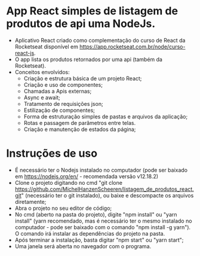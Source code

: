 # App React simples de listagem de produtos de api uma NodeJs.

* Aplicativo React criado como complementação do curso de React da Rocketseat disponível em <https://app.rocketseat.com.br/node/curso-react-js>.
* O app lista os produtos retornados por uma api (também da Rocketseat).
* Conceitos envolvidos:
    + Criação e estrutura básica de um projeto React;
    + Criação e uso de componentes;
    + Chamadas a Apis externas;
    + Async e await;
    + Tratamento de requisições json;
    + Estilização de componentes;
    + Forma de estruturação simples de pastas e arquivos da aplicação;
    + Rotas e passagem de parâmetros entre telas.
    + Criação e manutenção de estados da página;

# Instruções de uso

* É necessário ter o Nodejs instalado no computador (pode ser baixado em <https://nodejs.org/en/> - recomendada versão v12.18.2)
* Clone o projeto digitando no cmd "git clone https://github.com/MichelHanzenScheeren/listagem_de_produtos_react.git" (necessário ter o git instalado), ou baixe e descompacte os arquivos diretamente;
* Abra o projeto no seu editor de código;
* No cmd (aberto na pasta do projeto), digite "npm install" ou "yarn install" (yarn recomendado, mas é necessário ter o mesmo instalado no computador - pode ser baixado com o comando "npm install -g yarn"). O comando irá instalar as dependências do projeto na pasta.
* Após terminar a instalação, basta digitar "npm start" ou "yarn start";
* Uma janela será aberta no navegador com o programa.
